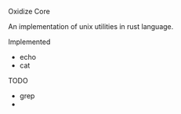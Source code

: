 Oxidize Core

An implementation of unix utilities in rust language.


Implemented 

* echo
* cat

TODO

* grep
* 